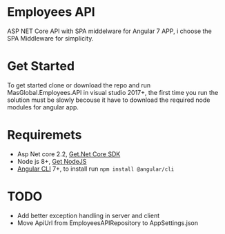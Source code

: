 # Employees API

ASP NET Core API with SPA middelware for Angular 7 APP, i choose the SPA Middleware for simplicity.


# Get Started

To get started clone or download the repo and run MasGlobal.Employees.API in visual studio 2017+, the first time you run the solution must be slowly becouse it have to download the required node modules for angular app.

# Requiremets

- Asp Net core 2.2, [Get.Net Core SDK](https://dotnet.microsoft.com/download/thank-you/dotnet-sdk-2.2.300-windows-x64-installer)
- Node js 8+, [Get NodeJS](https://nodejs.org/dist/v10.16.0/node-v10.16.0-x64.msi)
- [Angular CLI](https://cli.angular.io/) 7+, to install run `npm install @angular/cli`

# TODO
- Add better exception handling in server and client
- Move ApiUrl from EmployeesAPIRepository to AppSettings.json
